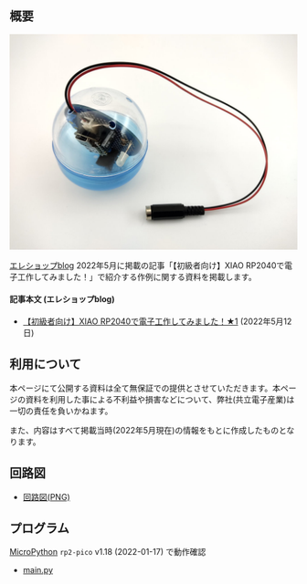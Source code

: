 

## 概要

![完成写真](Photo_0.jpg)

[エレショップblog](http://eleshop.blog.jp/) 2022年5月に掲載の記事「【初級者向け】XIAO RP2040で電子工作してみました！」で紹介する作例に関する資料を掲載します。

#### 記事本文 (エレショップblog)

- [【初級者向け】XIAO RP2040で電子工作してみました！★1](http://eleshop.blog.jp/archives/46407331.html) (2022年5月12日)

## 利用について

本ページにて公開する資料は全て無保証での提供とさせていただきます。本ページの資料を利用した事による不利益や損害などについて、弊社(共立電子産業)は一切の責任を負いかねます。

また、内容はすべて掲載当時(2022年5月現在)の情報をもとに作成したものとなります。

## 回路図

- [回路図(PNG)](https://github.com/kyohritsu/eleshop-blog-20220512/blob/main/Schematic.png)

## プログラム

[MicroPython](https://micropython.org/download/rp2-pico/) `rp2-pico` v1.18 (2022-01-17) で動作確認

- [main.py](https://github.com/kyohritsu/eleshop-blog-20220512/blob/main/main.py)
